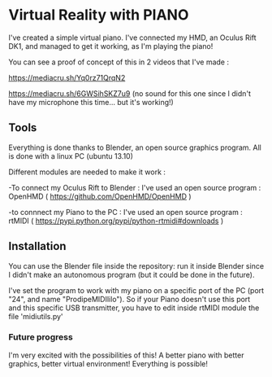 # Virtual Reality with PIANO

I've created a simple virtual piano. I've connected my HMD, an Oculus Rift DK1, and managed to get it working, as I'm playing the piano!

You can see a proof of concept of this in 2 videos that I've made :

https://mediacru.sh/Yq0rz71QrqN2

https://mediacru.sh/6GWSihSKZ7u9 (no sound for this one since I didn't have my microphone this time... but it's working!)


## Tools

Everything is done thanks to Blender, an open source graphics program. All is done with a linux PC (ubuntu 13.10)

Different modules are needed to make it work :

  -To connect my Oculus Rift to Blender : I've used an open source program : OpenHMD ( https://github.com/OpenHMD/OpenHMD )
  
  -to connnect my Piano to the PC : I've used an open source program : rtMIDI ( https://pypi.python.org/pypi/python-rtmidi#downloads )
  

## Installation

You can use the Blender file inside the repository: run it inside Blender since I didn't make an autonomous program (but it could be done in the future).

I've set the program to work with my piano on a specific port of the PC (port "24", and name "ProdipeMIDIlilo"). So if your Piano doesn't use this port and this specific USB transmitter, you have to edit inside rtMIDI module the file 'midiutils.py'

### Future progress
I'm very excited with the possibilities of this! A better piano with better graphics, better virtual environment! Everything is possible! 

